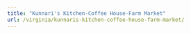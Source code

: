 ```yaml
---
title: "Kunnari's Kitchen-Coffee House-Farm Market"
url: /virginia/kunnaris-kitchen-coffee-house-farm-market/
---
```

